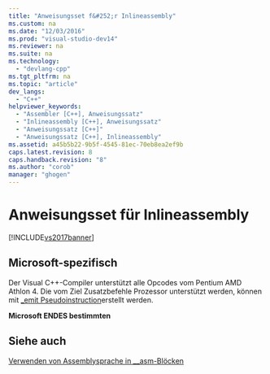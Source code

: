 ```yaml
---
title: "Anweisungsset f&#252;r Inlineassembly"
ms.custom: na
ms.date: "12/03/2016"
ms.prod: "visual-studio-dev14"
ms.reviewer: na
ms.suite: na
ms.technology: 
  - "devlang-cpp"
ms.tgt_pltfrm: na
ms.topic: "article"
dev_langs: 
  - "C++"
helpviewer_keywords: 
  - "Assembler [C++], Anweisungssatz"
  - "Inlineassembly [C++], Anweisungssatz"
  - "Anweisungssatz [C++]"
  - "Anweisungssatz [C++], Inlineassembly"
ms.assetid: a45b5b22-9b5f-4545-81ec-70eb8ea2ef9b
caps.latest.revision: 8
caps.handback.revision: "8"
ms.author: "corob"
manager: "ghogen"
---
```

# Anweisungsset f&#252;r Inlineassembly
[!INCLUDE[vs2017banner](../../assembler/inline/includes/vs2017banner.md)]

## Microsoft\-spezifisch  
 Der Visual C\+\+\-Compiler unterstützt alle Opcodes vom Pentium AMD Athlon 4.  Die vom Ziel Zusatzbefehle Prozessor unterstützt werden, können mit [\_emit Pseudoinstruction](../../assembler/inline/emit-pseudoinstruction.md)erstellt werden.  
  
 **Microsoft ENDES bestimmten**  
  
## Siehe auch  
 [Verwenden von Assemblysprache in \_\_asm\-Blöcken](../../assembler/inline/using-assembly-language-in-asm-blocks.md)